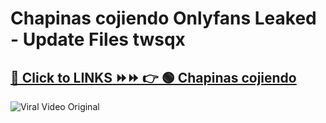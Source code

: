 
 # Chapinas cojiendo Onlyfans Leaked - Update Files twsqx

## <h2><a href="https://clipsfans.com/Chapinas_cojiendo&ref=git">🔗 Click to LINKS ⏩⏩ 👉 🟢 Chapinas cojiendo </a></h2>

<a href="https://clipsfans.com/Chapinas_cojiendo&ref=git" rel="nofollow" data-target="animated-image.originalLink"><img src="https://i.ibb.co.com/xMMVF88/686577567.gif" alt="Viral Video Original" style="max-width: 100%; display: inline-block;" data-target="animated-image.originalImage"></a>

